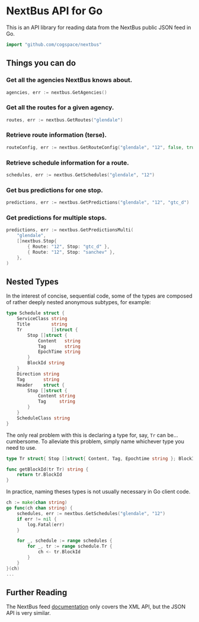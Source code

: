 NextBus API for Go
==================

This is an API library for reading data from the NextBus public JSON feed in Go.

```go
import "github.com/cogspace/nextbus"
```

Things you can do
-----------------

### Get all the agencies NextBus knows about.


```go
agencies, err := nextbus.GetAgencies()
```

### Get all the routes for a given agency.

```go
routes, err := nextbus.GetRoutes("glendale")
```

### Retrieve route information (terse).

```go
routeConfig, err := nextbus.GetRouteConfig("glendale", "12", false, true)
```

### Retrieve schedule information for a route.

```go
schedules, err := nextbus.GetSchedules("glendale", "12")
```

### Get bus predictions for one stop.

```go
predictions, err := nextbus.GetPredictions("glendale", "12", "gtc_d")
```

### Get predictions for multiple stops.

```go
predictions, err := nextbus.GetPredictionsMulti(
    "glendale",
    []nextbus.Stop{
        { Route: "12", Stop: "gtc_d" },
        { Route: "12", Stop: "sanchev" },
    },
)
```

Nested Types
------------
In the interest of concise, sequential code, some of the types are composed
of rather deeply nested anonymous subtypes, for example:

```go
type Schedule struct {
	ServiceClass string
	Title        string
	Tr           []struct {
		Stop []struct {
			Content   string
			Tag       string
			EpochTime string
		}
		BlockId string
	}
	Direction string
	Tag       string
	Header    struct {
		Stop []struct {
			Content string
			Tag     string
		}
	}
	ScheduleClass string
}
```

The only real problem with this is declaring a type for, say, `Tr` can be...
cumbersome. To alleviate this problem, simply name whichever type you need to
use.

```go
type Tr struct{ Stop []struct{ Content, Tag, Epochtime string }; BlockId string }

func getBlockId(tr Tr) string {
    return tr.BlockId
}
```

In practice, naming theses types is not usually necessary in Go client code.

```go
ch := make(chan string)
go func(ch chan string) {
    schedules, err := nextbus.GetSchedules("glendale", "12")
    if err != nil {
        log.Fatal(err)
    }

    for _, schedule := range schedules {
        for _, tr := range schedule.Tr {
            ch <- tr.BlockId
        }
    }
}(ch)
...
```

Further Reading
---------------
The NextBus feed [documentation][1] only covers the XML API, but the JSON API is very similar.

[1]: http://www.nextbus.com/xmlFeedDocs/NextBusXMLFeed.pdf
